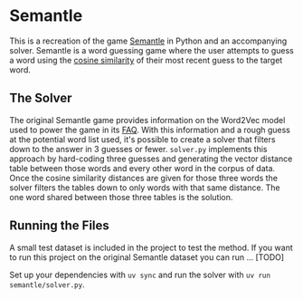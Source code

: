 # Semantle

This is a recreation of the game [Semantle](semantle.com) in Python and an accompanying solver. Semantle is a word guessing game where the user attempts to guess a word using the [cosine similarity](https://en.wikipedia.org/wiki/Cosine_similarity) of their most recent guess to the target word. 

## The Solver

The original Semantle game provides information on the Word2Vec model used to power the game in its [FAQ](https://semantle.com/faq). With this information and a rough guess at the potential word list used, it's possible to create a solver that filters down to the answer in 3 guesses or fewer. `solver.py` implements this approach by hard-coding three guesses and generating the vector distance table between those words and every other word in the corpus of data. Once the cosine similarity distances are given for those three words the solver filters the tables down to only words with that same distance. The one word shared between those three tables is the solution. 

## Running the Files

A small test dataset is included in the project to test the method. If you want to run this project on the original Semantle dataset you can run ... [TODO]

Set up your dependencies with `uv sync` and run the solver with `uv run semantle/solver.py`. 